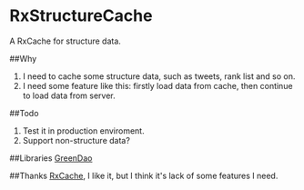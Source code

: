 # RxStructureCache
A RxCache for structure data.

##Why
1. I need to cache some structure data, such as tweets, rank list and so on.
2. I need some feature like this: firstly load data from cache, then continue to load data from server.

##Todo
1. Test it in production enviroment.
2. Support non-structure data?

##Libraries
[GreenDao](https://github.com/greenrobot/greenDAO)

##Thanks
[RxCache](https://github.com/VictorAlbertos/RxCache), I like it, but I think it's lack of some features I need.


